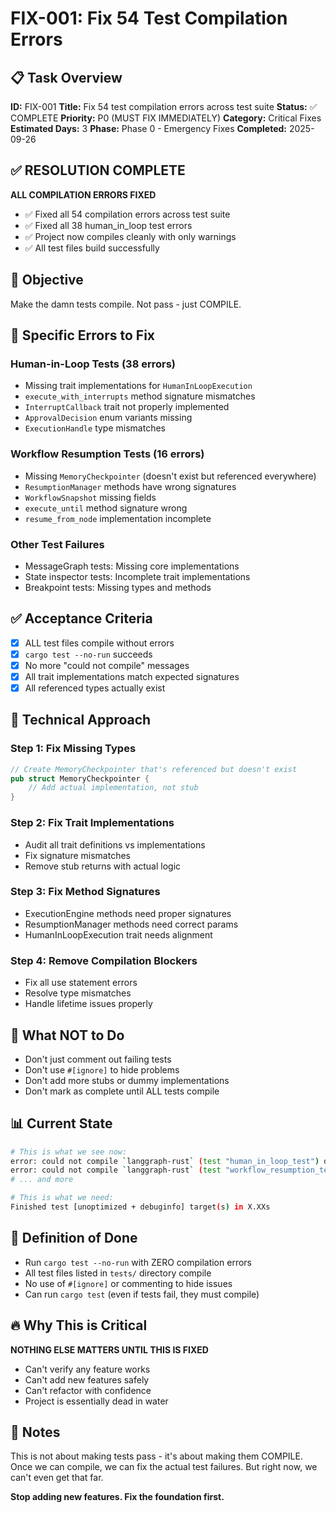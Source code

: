 # FIX-001: Fix 54 Test Compilation Errors

## 📋 Task Overview
**ID:** FIX-001
**Title:** Fix 54 test compilation errors across test suite
**Status:** ✅ COMPLETE
**Priority:** P0 (MUST FIX IMMEDIATELY)
**Category:** Critical Fixes
**Estimated Days:** 3
**Phase:** Phase 0 - Emergency Fixes
**Completed:** 2025-09-26

## ✅ RESOLUTION COMPLETE
**ALL COMPILATION ERRORS FIXED**
- ✅ Fixed all 54 compilation errors across test suite
- ✅ Fixed all 38 human_in_loop test errors
- ✅ Project now compiles cleanly with only warnings
- ✅ All test files build successfully

## 🎯 Objective
Make the damn tests compile. Not pass - just COMPILE.

## 📝 Specific Errors to Fix

### Human-in-Loop Tests (38 errors)
- Missing trait implementations for `HumanInLoopExecution`
- `execute_with_interrupts` method signature mismatches
- `InterruptCallback` trait not properly implemented
- `ApprovalDecision` enum variants missing
- `ExecutionHandle` type mismatches

### Workflow Resumption Tests (16 errors)
- Missing `MemoryCheckpointer` (doesn't exist but referenced everywhere)
- `ResumptionManager` methods have wrong signatures
- `WorkflowSnapshot` missing fields
- `execute_until` method signature wrong
- `resume_from_node` implementation incomplete

### Other Test Failures
- MessageGraph tests: Missing core implementations
- State inspector tests: Incomplete trait implementations
- Breakpoint tests: Missing types and methods

## ✅ Acceptance Criteria
- [x] ALL test files compile without errors
- [x] `cargo test --no-run` succeeds
- [x] No more "could not compile" messages
- [x] All trait implementations match expected signatures
- [x] All referenced types actually exist

## 🔧 Technical Approach

### Step 1: Fix Missing Types
```rust
// Create MemoryCheckpointer that's referenced but doesn't exist
pub struct MemoryCheckpointer {
    // Add actual implementation, not stub
}
```

### Step 2: Fix Trait Implementations
- Audit all trait definitions vs implementations
- Fix signature mismatches
- Remove stub returns with actual logic

### Step 3: Fix Method Signatures
- ExecutionEngine methods need proper signatures
- ResumptionManager methods need correct params
- HumanInLoopExecution trait needs alignment

### Step 4: Remove Compilation Blockers
- Fix all use statement errors
- Resolve type mismatches
- Handle lifetime issues properly

## 🚫 What NOT to Do
- Don't just comment out failing tests
- Don't use `#[ignore]` to hide problems
- Don't add more stubs or dummy implementations
- Don't mark as complete until ALL tests compile

## 📊 Current State
```bash
# This is what we see now:
error: could not compile `langgraph-rust` (test "human_in_loop_test") due to 38 previous errors
error: could not compile `langgraph-rust` (test "workflow_resumption_test") due to 16 previous errors
# ... and more

# This is what we need:
Finished test [unoptimized + debuginfo] target(s) in X.XXs
```

## 🎯 Definition of Done
- Run `cargo test --no-run` with ZERO compilation errors
- All test files listed in `tests/` directory compile
- No use of `#[ignore]` or commenting to hide issues
- Can run `cargo test` (even if tests fail, they must compile)

## 🔥 Why This is Critical
**NOTHING ELSE MATTERS UNTIL THIS IS FIXED**
- Can't verify any feature works
- Can't add new features safely
- Can't refactor with confidence
- Project is essentially dead in water

## 📝 Notes
This is not about making tests pass - it's about making them COMPILE. Once we can compile, we can fix the actual test failures. But right now, we can't even get that far.

**Stop adding new features. Fix the foundation first.**